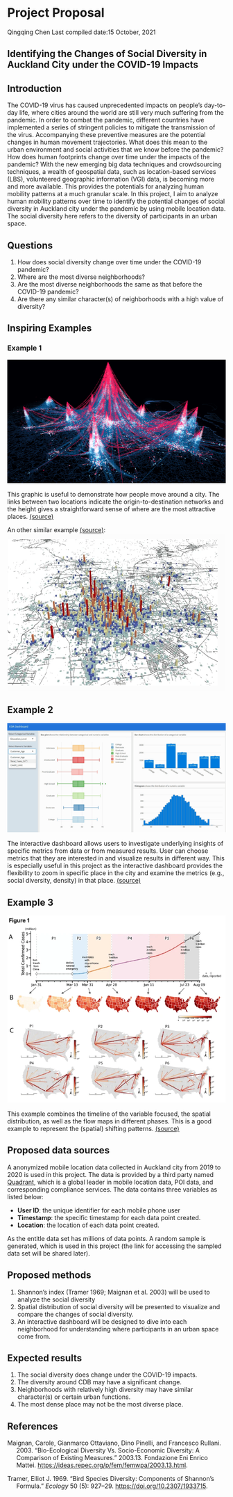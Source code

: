 Project Proposal
================
Qingqing Chen
Last compiled date:15 October, 2021

## Identifying the Changes of Social Diversity in Auckland City under the COVID-19 Impacts

## Introduction

The COVID-19 virus has caused unprecedented impacts on people’s
day-to-day life, where cities around the world are still very much
suffering from the pandemic. In order to combat the pandemic, different
countries have implemented a series of stringent policies to mitigate
the transmission of the virus. Accompanying these preventive measures
are the potential changes in human movement trajectories. What does this
mean to the urban environment and social activities that we know before
the pandemic? How does human footprints change over time under the
impacts of the pandemic? With the new emerging big data techniques and
crowdsourcing techniques, a wealth of geospatial data, such as
location-based services (LBS), volunteered geographic information (VGI)
data, is becoming more and more available. This provides the potentials
for analyzing human mobility patterns at a much granular scale. In this
project, I aim to analyze human mobility patterns over time to identify
the potential changes of social diversity in Auckland city under the
pandemic by using mobile location data. The social diversity here refers
to the diversity of participants in an urban space.

## Questions

1.  How does social diversity change over time under the COVID-19
    pandemic?
2.  Where are the most diverse neighborhoods?
3.  Are the most diverse neighborhoods the same as that before the
    COVID-19 pandemic?  
4.  Are there any similar character(s) of neighborhoods with a high
    value of diversity?

## Inspiring Examples

### Example 1

![Mapping human movements](pic/example1.png)

This graphic is useful to demonstrate how people move around a city. The
links between two locations indicate the origin-to-destination networks
and the height gives a straightforward sense of where are the most
attractive places.
[(source)](https://cosmosmagazine.com/science/new-universal-law-of-human-mobility/)

An other similar example
[(source)](https://link.springer.com/article/10.1007/s11783-018-1068-1):
![](pic/example1-1.png)

## Example 2

![Interactive dashboard](pic/example2.png)

The interactive dashboard allows users to investigate underlying
insights of specific metrics from data or from measured results. User
can choose metrics that they are interested in and visualize results in
different way. This is especially useful in this project as the
interactive dashboard provides the flexibility to zoom in specific place
in the city and examine the metrics (e.g., social diversity, density) in
that place.
[(source)](https://towardsdatascience.com/create-an-interactive-dashboard-with-shiny-flexdashboard-and-plotly-b1f025aebc9c)

## Example 3

![Spatial shifting patterns](pic/example3.png)

This example combines the timeline of the variable focused, the spatial
distribution, as well as the flow maps in different phases. This is a
good example to represent the (spatial) shifting patterns.
[(source)](https://www.nature.com/articles/s41598-021-87902-8)

## Proposed data sources

A anonymized mobile location data collected in Auckland city from 2019
to 2020 is used in this project. The data is provided by a third party
named [Quadrant](https://www.quadrant.io/), which is a global leader in
mobile location data, POI data, and corresponding compliance services.
The data contains three variables as listed below:

-   **User ID**: the unique identifier for each mobile phone user
-   **Timestamp**: the specific timestamp for each data point created.  
-   **Location**: the location of each data point created.

As the entitle data set has millions of data points. A random sample is
generated, which is used in this project (the link for accessing the
sampled data set will be shared later).

## Proposed methods

1.  Shannon’s index (Tramer 1969; Maignan et al. 2003) will be used to
    analyze the social diversity
2.  Spatial distribution of social diversity will be presented to
    visualize and compare the changes of social diversity.
3.  An interactive dashboard will be designed to dive into each
    neighborhood for understanding where participants in an urban space
    come from.

## Expected results

1.  The social diversity does change under the COVID-19 impacts.
2.  The diversity around CDB may have a significant change.
3.  Neighborhoods with relatively high diversity may have similar
    character(s) or certain urban functions.
4.  The most dense place may not be the most diverse place.

## References

<div id="refs" class="references csl-bib-body hanging-indent">

<div id="ref-maignan_bio-ecological_2003" class="csl-entry">

Maignan, Carole, Gianmarco Ottaviano, Dino Pinelli, and Francesco
Rullani. 2003. “Bio-Ecological Diversity Vs. Socio-Economic Diversity: A
Comparison of Existing Measures.” 2003.13. Fondazione Eni Enrico Mattei.
<https://ideas.repec.org/p/fem/femwpa/2003.13.html>.

</div>

<div id="ref-tramer_bird_1969" class="csl-entry">

Tramer, Elliot J. 1969. “Bird Species Diversity: Components of Shannon’s
Formula.” *Ecology* 50 (5): 927–29. <https://doi.org/10.2307/1933715>.

</div>

</div>
